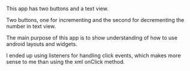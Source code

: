 This app has two buttons and a text view.

Two buttons, one for incrementing and the second for decrementing the number in text view.

The main purpose of this app is to show understanding of how to use android layouts and widgets.

I ended up using listeners for handling click events, which makes more sense to me than using the xml onClick method.

    
    
